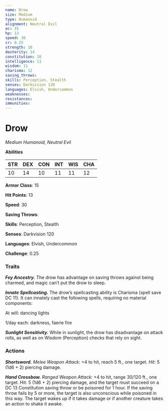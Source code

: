 ```yaml
---
name: Drow
size: Medium
type: Humanoid
alignment: Neutral Evil
ac: 15
hp: 13
speed: 30
cr: 0.25
strength: 10
dexterity: 14
constitution: 10
intelligence: 11
wisdom: 11
charisma: 12
saving_throws: 
skills: Perception, Stealth
senses: Darkvision 120
languages: Elvish, Undercommon
weaknesses:
resistances:
immunities:
---
```


# Drow

*Medium Humanoid, Neutral Evil*

**Abilities**

| STR | DEX | CON | INT | WIS | CHA |
| --- | --- | --- | --- | --- | --- |
| 10 | 14 | 10 | 11 | 11 | 12 |

**Armor Class**: 15

**Hit Points**: 13

**Speed**: 30

**Saving Throws**: 

**Skills**: Perception, Stealth

**Senses**: Darkvision 120

**Languages**: Elvish, Undercommon

**Challenge**: 0.25


### Traits
***Fey Ancestry.*** The drow has advantage on saving throws against being charmed, and magic can’t put the drow to sleep.

***Innate Spellcasting.*** The drow’s spellcasting ability is Charisma (spell save DC 11). It can innately cast the following spells, requiring no material components:

At will: dancing lights

1/day each: darkness, faerie fire

***Sunlight Sensitivity.*** While in sunlight, the drow has disadvantage on attack rolls, as well as on Wisdom (Perception) checks that rely on sight.

### Actions
***Shortsword.*** *Melee Weapon Attack:* +4 to hit, reach 5 ft., one target. *Hit:* 5 (1d6 + 2) piercing damage.

***Hand Crossbow.*** *Ranged Weapon Attack:* +4 to hit, range 30/120 ft., one target. Hit: 5 (1d6 + 2) piercing damage, and the target must succeed on a DC 13 Constitution saving throw or be poisoned for 1 hour. If the saving throw fails by 5 or more, the target is also unconscious while poisoned in this way. The target wakes up if it takes damage or if another creature takes an action to shake it awake.
